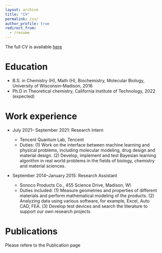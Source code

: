 ```yaml
---
layout: archive
title: "CV"
permalink: /cv/
author_profile: true
redirect_from:
  - /resume
---
```

The full CV is available [here](https://sherrylixuecheng.github.io/files/LixueCheng_Resume.pdf) 


Education
======
* B.S. in Chemistry (H), Math (H), Biochemistry, Molecular Biology, University of Wisconsin-Madison, 2016
* Ph.D in Theoretical chemistry, California Institute of Technology, 2022 (expected)

Work experience
======
* July 2021– September 2021: Research Intern
  * Tencent Quantum Lab, Tencent
  * Duties: (1) Work on the interface between machine learning and physical problems, including molecular modeling, drug design and material design. (2) Develop, implement and test Bayesian learning algorithm in real world problems in the fields of biology, chemistry and material sciences.

* September 2014–January 2015: Research Assistant
  * Sonoco Products Co., 455 Science Drive, Madison, WI
  * Duties included: (1) Measure geometries and properties of different materials and perform mathematical modeling of the products. (2) Analyzing data using various software, for example, Excel, Auto CAD, FEA. (3) Develop test devices and search the literature to support our own research projects

Publications
======
Please refere to the Publication page
  
